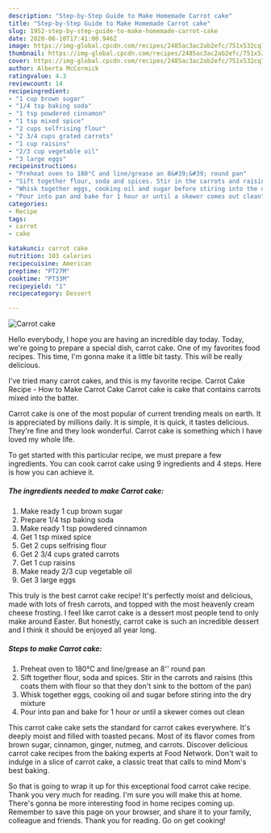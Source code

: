 ```yaml
---
description: "Step-by-Step Guide to Make Homemade Carrot cake"
title: "Step-by-Step Guide to Make Homemade Carrot cake"
slug: 1952-step-by-step-guide-to-make-homemade-carrot-cake
date: 2020-06-10T17:41:00.946Z
image: https://img-global.cpcdn.com/recipes/2485ac3ac2ab2efc/751x532cq70/carrot-cake-recipe-main-photo.jpg
thumbnail: https://img-global.cpcdn.com/recipes/2485ac3ac2ab2efc/751x532cq70/carrot-cake-recipe-main-photo.jpg
cover: https://img-global.cpcdn.com/recipes/2485ac3ac2ab2efc/751x532cq70/carrot-cake-recipe-main-photo.jpg
author: Alberta McCormick
ratingvalue: 4.3
reviewcount: 14
recipeingredient:
- "1 cup brown sugar"
- "1/4 tsp baking soda"
- "1 tsp powdered cinnamon"
- "1 tsp mixed spice"
- "2 cups selfrising flour"
- "2 3/4 cups grated carrots"
- "1 cup raisins"
- "2/3 cup vegetable oil"
- "3 large eggs"
recipeinstructions:
- "Preheat oven to 180°C and line/grease an 8&#39;&#39; round pan"
- "Sift together flour, soda and spices. Stir in the carrots and raisins (this coats them with flour so that they don&#39;t sink to the bottom of the pan)"
- "Whisk together eggs, cooking oil and sugar before stiring into the dry mixture"
- "Pour into pan and bake for 1 hour or until a skewer comes out clean"
categories:
- Recipe
tags:
- carrot
- cake

katakunci: carrot cake 
nutrition: 103 calories
recipecuisine: American
preptime: "PT27M"
cooktime: "PT33M"
recipeyield: "1"
recipecategory: Dessert

---
```



![Carrot cake](https://img-global.cpcdn.com/recipes/2485ac3ac2ab2efc/751x532cq70/carrot-cake-recipe-main-photo.jpg)

Hello everybody, I hope you are having an incredible day today. Today, we're going to prepare a special dish, carrot cake. One of my favorites food recipes. This time, I'm gonna make it a little bit tasty. This will be really delicious.

I&#39;ve tried many carrot cakes, and this is my favorite recipe. Carrot Cake Recipe - How to Make Carrot Cake Carrot cake is cake that contains carrots mixed into the batter.

Carrot cake is one of the most popular of current trending meals on earth. It is appreciated by millions daily. It is simple, it is quick, it tastes delicious. They're fine and they look wonderful. Carrot cake is something which I have loved my whole life.


To get started with this particular recipe, we must prepare a few ingredients. You can cook carrot cake using 9 ingredients and 4 steps. Here is how you can achieve it.

<!--inarticleads1-->

##### The ingredients needed to make Carrot cake:

1. Make ready 1 cup brown sugar
1. Prepare 1/4 tsp baking soda
1. Make ready 1 tsp powdered cinnamon
1. Get 1 tsp mixed spice
1. Get 2 cups selfrising flour
1. Get 2 3/4 cups grated carrots
1. Get 1 cup raisins
1. Make ready 2/3 cup vegetable oil
1. Get 3 large eggs


This truly is the best carrot cake recipe! It&#39;s perfectly moist and delicious, made with lots of fresh carrots, and topped with the most heavenly cream cheese frosting. I feel like carrot cake is a dessert most people tend to only make around Easter. But honestly, carrot cake is such an incredible dessert and I think it should be enjoyed all year long. 

<!--inarticleads2-->

##### Steps to make Carrot cake:

1. Preheat oven to 180°C and line/grease an 8&#39;&#39; round pan
1. Sift together flour, soda and spices. Stir in the carrots and raisins (this coats them with flour so that they don&#39;t sink to the bottom of the pan)
1. Whisk together eggs, cooking oil and sugar before stiring into the dry mixture
1. Pour into pan and bake for 1 hour or until a skewer comes out clean


This carrot cake cake sets the standard for carrot cakes everywhere. It&#39;s deeply moist and filled with toasted pecans. Most of its flavor comes from brown sugar, cinnamon, ginger, nutmeg, and carrots. Discover delicious carrot cake recipes from the baking experts at Food Network. Don&#39;t wait to indulge in a slice of carrot cake, a classic treat that calls to mind Mom&#39;s best baking. 

So that is going to wrap it up for this exceptional food carrot cake recipe. Thank you very much for reading. I'm sure you will make this at home. There's gonna be more interesting food in home recipes coming up. Remember to save this page on your browser, and share it to your family, colleague and friends. Thank you for reading. Go on get cooking!
